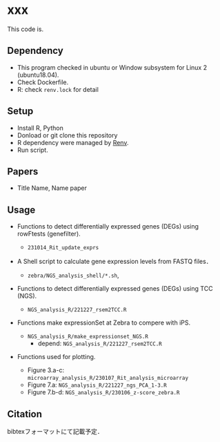 # xxx

This code is.

## Dependency

- This program checked in ubuntu or Window subsystem for Linux 2 (ubuntu18.04).
- Check Dockerfile.
- R: check `renv.lock` for detail

## Setup

- Install R, Python
- Donload or git clone this repository
- R dependency were managed by [Renv](https://rstudio.github.io/renv/articles/renv.html).
- Run script.

## Papers

- Title
  Name, Name
  paper

## Usage

- Functions to detect differentially expressed genes (DEGs) using rowFtests (genefilter).
  - `231014_Rit_update_exprs`

- A Shell script to calculate gene expression levels from FASTQ files．
  - `zebra/NGS_analysis_shell/*.sh`,
- Functions to detect differentially expressed genes (DEGs) using TCC (NGS).
  - `NGS_analysis_R/221227_rsem2TCC.R`

- Functions make expressionSet at Zebra to compere with iPS.
  - `NGS_analysis_R/make_expressionset_NGS.R`
    - depend: `NGS_analysis_R/221227_rsem2TCC.R`

- Functions used for plotting.
  - Figure 3.a-c: `microarray_analysis_R/230107_Rit_analysis_microarray`
  - Figure 7.a: `NGS_analysis_R/221227_ngs_PCA_1-3.R`
  - Figure 7.b-d: `NGS_analysis_R/230106_z-score_zebra.R`

## Citation

bibtexフォーマットにて記載予定．
